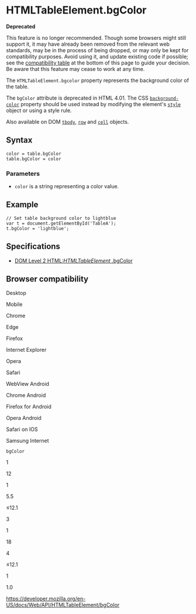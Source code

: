 HTMLTableElement.bgColor
========================

**Deprecated**

This feature is no longer recommended. Though some browsers might still support it, it may have already been removed from the relevant web standards, may be in the process of being dropped, or may only be kept for compatibility purposes. Avoid using it, and update existing code if possible; see the [compatibility table](#browser_compatibility) at the bottom of this page to guide your decision. Be aware that this feature may cease to work at any time.

The `HTMLTableElement.bgcolor` property represents the background color of the table.

The `bgColor` attribute is deprecated in HTML 4.01. The CSS [`background-color`](https://developer.mozilla.org/en-US/docs/Web/CSS/background-color) property should be used instead by modifying the element's [`style`](https://developer.mozilla.org/en-US/docs/DOM/style#DOM_Style_Object) object or using a style rule.

Also available on DOM [`tbody`](tbodies), [`row`](rows) and [`cell`](https://developer.mozilla.org/en-US/docs/DOM/table.cells) objects.

Syntax
------

    color = table.bgColor
    table.bgColor = color

### Parameters

-   `color` is a string representing a color value.

Example
-------

    // Set table background color to lightblue
    var t = document.getElementById('TableA');
    t.bgColor = 'lightblue';

Specifications
--------------

-   [DOM Level 2 HTML:*HTMLTableElement* .bgColor](https://www.w3.org/TR/DOM-Level-2-HTML/html.html#ID-83532985)

Browser compatibility
---------------------

Desktop

Mobile

Chrome

Edge

Firefox

Internet Explorer

Opera

Safari

WebView Android

Chrome Android

Firefox for Android

Opera Android

Safari on IOS

Samsung Internet

`bgColor`

1

12

1

5.5

≤12.1

3

1

18

4

≤12.1

1

1.0

<a href="https://developer.mozilla.org/en-US/docs/Web/API/HTMLTableElement/bgColor" class="_attribution-link">https://developer.mozilla.org/en-US/docs/Web/API/HTMLTableElement/bgColor</a>
